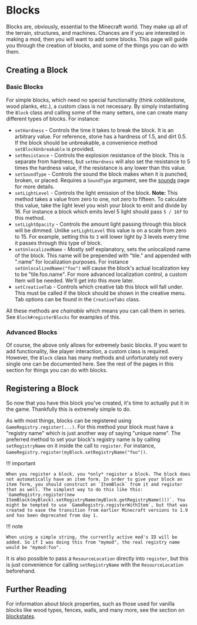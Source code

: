 Blocks
======

Blocks are, obviously, essential to the Minecraft world. They make up all of the terrain, structures, and machines. Chances are if you are interested in making a mod, then you will want to add some blocks. This page will guide you through the creation of blocks, and some of the things you can do with them.

Creating a Block
----------------

### Basic Blocks

For simple blocks, which need no special functionality (think cobblestone, wood planks, etc.), a custom class is not necessary. By simply instantiating the `Block` class and calling some of the many setters, one can create many different types of blocks. For instance:

- `setHardness` - Controls the time it takes to break the block. It is an arbitrary value. For reference, stone has a hardness of 1.5, and dirt 0.5. If the block should be unbreakable, a convenience method `setBlockUnbreakable` is provided.
- `setResistance` - Controls the explosion resistance of the block. This is separate from hardness, but `setHardness` will also set the resistance to 5 times the hardness value, if the resistance is any lower than this value.
- `setSoundType` - Controls the sound the block makes when it is punched, broken, or placed. Requires a `SoundType` argument, see the [sounds] page for more details.
- `setLightLevel` - Controls the light emission of the block. **Note:** This method takes a value from zero to one, not zero to fifteen. To calculate this value, take the light level you wish your block to emit and divide by 16. For instance a block which emits level 5 light should pass `5 / 16f` to this method.
- `setLightOpacity` - Controls the amount light passing through this block will be dimmed. Unlike `setLightLevel` this value is on a scale from zero to 15. For example, setting this to `3` will lower light by 3 levels every time it passes through this type of block.
- `setUnlocalizedName` - Mostly self explanatory, sets the unlocalized name of the block. This name will be prepended with "tile." and appended with ".name" for localization purposes. For instance `setUnlocalizedName("foo")` will cause the block's actual localization key to be "tile.foo.name". For more advanced localization control, a custom Item will be needed. We'll get into this more later.
- `setCreativeTab` - Controls which creative tab this block will fall under. This must be called if the block should be shown in the creative menu. Tab options can be found in the `CreativeTabs` class.

All these methods are *chainable* which means you can call them in series. See `Block#registerBlocks` for examples of this.

### Advanced Blocks

Of course, the above only allows for extremely basic blocks. If you want to add functionality, like player interaction, a custom class is required. However, the `Block` class has many methods and unfortunately not every single one can be documented here. See the rest of the pages in this section for things you can do with blocks.

Registering a Block
-------------------

So now that you have this block you've created, it's time to actually put it in the game. Thankfully this is extremely simple to do.

As with most things, blocks can be registered using `GameRegistry.register(...)`. For this method your block must have a "registry name" which is just another way of saying "unique name". The preferred method to set your block's registry name is by calling `setRegistryName` on it inside the call to `register`. For instance, `GameRegistry.register(myBlock.setRegistryName("foo"))`.

!!! important

    When you register a block, you *only* register a block. The block does not automatically have an item form. In order to give your block an item form, you should construct an `ItemBlock` from it and register that as well. The simplest way to do this like this: `GameRegistry.register(new ItemBlock(myBlock).setRegistryName(myBlock.getRegistryName()))`. You might be tempted to use `GameRegistry.registerWithItem`, but that was created to ease the transition from earlier Minecraft versions to 1.9 and has been deprecated from day 1.

!!! note

    When using a simple string, the currently active mod's ID will be added. So if I was doing this from "mymod", the real registry name would be "mymod:foo".

It is also possible to pass a `ResourceLocation` directly into `register`, but this is just convenience for calling `setRegistryName` with the `ResourceLocation` beforehand.

Further Reading
---------------

For information about block properties, such as those used for vanilla blocks like wood types, fences, walls, and many more, see the section on [blockstates].

[sounds]: ../effects/sounds.md
[blockstates]: ../blockstates/states.md
